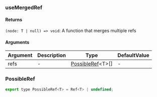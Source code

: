 ### useMergedRef

#### Returns
`(node: T | null) => void`: A function that merges multiple refs

#### Arguments
|Argument|Description|Type|DefaultValue|
|---|---|---|---|
|refs|-|[PossibleRef](#PossibleRef)&lt;T&gt;[] |-|

### PossibleRef

```js
export type PossibleRef<T> = Ref<T> | undefined;
```